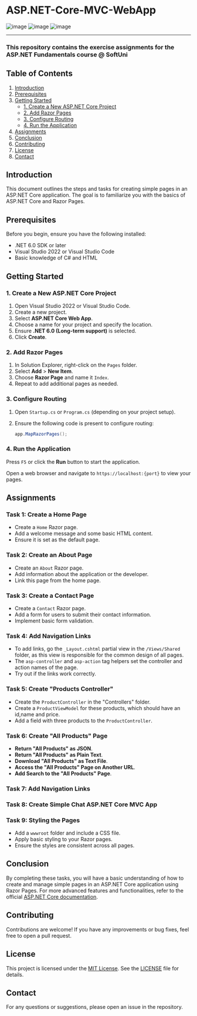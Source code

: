 # ASP.NET-Core-MVC-WebApp
![image](https://img.shields.io/badge/C%23-239120?style=for-the-badge&logo=csharp&logoColor=white)
![image](https://img.shields.io/badge/.NET-512BD4?style=for-the-badge&logo=dotnet&logoColor=white)
![image](https://img.shields.io/badge/Visual_Studio-5C2D91?style=for-the-badge&logo=visual%20studio&logoColor=white)

---
### This repository contains the exercise assignments for the **ASP.NET Fundamentals** course @ SoftUni
## Table of Contents
1. [Introduction](#introduction)
2. [Prerequisites](#prerequisites)
3. [Getting Started](#getting-started)
   - [1. Create a New ASP.NET Core Project](#1-create-a-new-aspnet-core-project)
   - [2. Add Razor Pages](#2-add-razor-pages)
   - [3. Configure Routing](#3-configure-routing)
   - [4. Run the Application](#4-run-the-application)
4. [Assignments](#assignments)
5. [Conclusion](#conclusion)
6. [Contributing](#contributing)
7. [License](#license)
8. [Contact](#contact)

## Introduction
This document outlines the steps and tasks for creating simple pages in an ASP.NET Core application. The goal is to familiarize you with the basics of ASP.NET Core and Razor Pages.

## Prerequisites
Before you begin, ensure you have the following installed:
- .NET 6.0 SDK or later
- Visual Studio 2022 or Visual Studio Code
- Basic knowledge of C# and HTML

## Getting Started
### 1. Create a New ASP.NET Core Project
1. Open Visual Studio 2022 or Visual Studio Code.
2. Create a new project.
3. Select **ASP.NET Core Web App**.
4. Choose a name for your project and specify the location.
5. Ensure **.NET 6.0 (Long-term support)** is selected.
6. Click **Create**.

### 2. Add Razor Pages
1. In Solution Explorer, right-click on the `Pages` folder.
2. Select **Add** > **New Item**.
3. Choose **Razor Page** and name it `Index`.
4. Repeat to add additional pages as needed.

### 3. Configure Routing
1. Open `Startup.cs` or `Program.cs` (depending on your project setup).
2. Ensure the following code is present to configure routing:

   ```csharp
   app.MapRazorPages();

### 4. Run the Application
Press `F5` or click the **Run** button to start the application.

Open a web browser and navigate to `https://localhost:{port}` to view your pages.

## Assignments
### Task 1: Create a Home Page
- Create a `Home` Razor page.
- Add a welcome message and some basic HTML content.
- Ensure it is set as the default page.

### Task 2: Create an About Page
- Create an `About` Razor page.
- Add information about the application or the developer.
- Link this page from the home page.

### Task 3: Create a Contact Page
- Create a `Contact` Razor page.
- Add a form for users to submit their contact information.
- Implement basic form validation.

### Task 4: Add Navigation Links
- To add links, go the `_Layout.cshtml` partial view in the `/Views/Shared` folder, as this view is responsible for
the common design of all pages.
- The `asp-controller` and `asp-action` tag helpers set the controller and action names of the page.
- Try out if the links work correctly.

### Task 5: Create "Products Controller" 
- Create the `ProductController` in the "Controllers" folder.
- Create a `ProductViewModel` for these products, which should have an id,name and price.
- Add a field with three products to the `ProductController`.

### Task 6: Create "All Products" Page
- **Return "All Products" as JSON**.
- **Return "All Products" as Plain Text**.
- **Download "All Products" as Text File**.
- **Access the "All Products" Page on Another URL**.
- **Add Search to the "All Products" Page**.

### Task 7: Add Navigation Links

### Task 8: Create Simple Chat ASP.NET Core MVC App

### Task 9: Styling the Pages
- Add a `wwwroot` folder and include a CSS file.
- Apply basic styling to your Razor pages.
- Ensure the styles are consistent across all pages.
  
## Conclusion
By completing these tasks, you will have a basic understanding of how to create and manage simple pages in an ASP.NET Core application using Razor Pages. For more advanced features and functionalities, refer to the official [ASP.NET Core documentation](https://docs.microsoft.com/en-us/aspnet/core/).

## Contributing
Contributions are welcome! If you have any improvements or bug fixes, feel free to open a pull request.

## License
This project is licensed under the [MIT License](LICENSE). See the [LICENSE](LICENSE) file for details.

## Contact
For any questions or suggestions, please open an issue in the repository.
